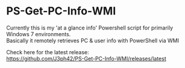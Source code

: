# PS-Get-PC-Info-WMI
Currently this is my 'at a glance info' Powershell script for primarily Windows 7 environments.  
Basically it remotely retrieves PC & user info with PowerShell via WMI

Check here for the latest release:  
https://github.com/J3ph42/PS-Get-PC-Info-WMI/releases/latest
